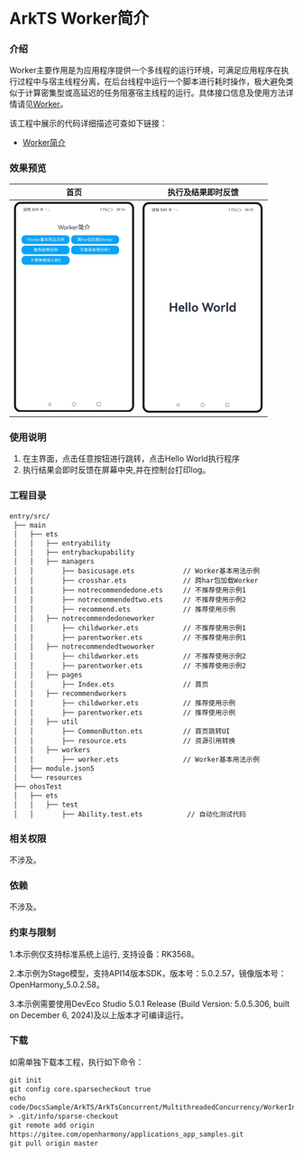 # ArkTS Worker简介

### 介绍

Worker主要作用是为应用程序提供一个多线程的运行环境，可满足应用程序在执行过程中与宿主线程分离，在后台线程中运行一个脚本进行耗时操作，极大避免类似于计算密集型或高延迟的任务阻塞宿主线程的运行。具体接口信息及使用方法详情请见[Worker](https://docs.openharmony.cn/pages/v5.0/zh-cn/application-dev/reference/apis-arkts/js-apis-worker.md)。

该工程中展示的代码详细描述可查如下链接：

- [Worker简介](https://docs.openharmony.cn/pages/v5.0/zh-cn/application-dev/arkts-utils/worker-introduction.md)

### 效果预览

|                                  首页                                   |                           执行及结果即时反馈                            |
| :---------------------------------------------------------------------: | :---------------------------------------------------------------------: |
| <img src="./screenshots/WorkerIntroduction_1.png" style="zoom: 50%;" /> | <img src="./screenshots/WorkerIntroduction_2.png" style="zoom: 50%;" /> |

### 使用说明

1. 在主界面，点击任意按钮进行跳转，点击Hello World执行程序
2. 执行结果会即时反馈在屏幕中央,并在控制台打印log。

### 工程目录

```
entry/src/
 ├── main
 │   ├── ets
 │   │   ├── entryability
 │   │   ├── entrybackupability
 │   │   ├── managers
 │   │       ├── basicusage.ets            // Worker基本用法示例
 │   │       ├── crosshar.ets              // 跨har包加载Worker
 │   │       ├── notrecommendedone.ets     // 不推荐使用示例1
 │   │       ├── notrecommendedtwo.ets     // 不推荐使用示例2
 │   │       ├── recommend.ets		       // 推荐使用示例
 │   │   ├── notrecommendedoneworker
 │   │       ├── childworker.ets		   // 不推荐使用示例1
 │   │       ├── parentworker.ets		   // 不推荐使用示例1
 │   │   ├── notrecommendedtwoworker
 │   │       ├── childworker.ets		   // 不推荐使用示例2
 │   │       ├── parentworker.ets		   // 不推荐使用示例2
 │   │   ├── pages
 │   │       ├── Index.ets                 // 首页
 │   │   ├── recommendworkers
 │   │       ├── childworker.ets		   // 推荐使用示例
 │   │       ├── parentworker.ets		   // 推荐使用示例
 │   │   ├── util
 │   │       ├── CommonButton.ets 		   // 首页跳转UI
 │   │       ├── resource.ets 		       // 资源引用转换
 │   │   ├── workers
 │   │       ├── worker.ets				   // Worker基本用法示例
 │   ├── module.json5
 │   └── resources
 ├── ohosTest
 │   ├── ets
 │   │   ├── test
 │   │       ├── Ability.test.ets           // 自动化测试代码
```

### 相关权限

不涉及。

### 依赖

不涉及。

### 约束与限制

1.本示例仅支持标准系统上运行, 支持设备：RK3568。

2.本示例为Stage模型，支持API14版本SDK，版本号：5.0.2.57，镜像版本号：OpenHarmony_5.0.2.58。

3.本示例需要使用DevEco Studio 5.0.1 Release (Build Version: 5.0.5.306, built on December 6, 2024)及以上版本才可编译运行。

### 下载

如需单独下载本工程，执行如下命令：

```
git init
git config core.sparsecheckout true
echo code/DocsSample/ArkTS/ArkTsConcurrent/MultithreadedConcurrency/WorkerIntroduction > .git/info/sparse-checkout
git remote add origin https://gitee.com/openharmony/applications_app_samples.git
git pull origin master
```
